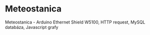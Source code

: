 # Meteostanica
Meteostanica - Arduino Ethernet Shield W5100, HTTP request, MySQL databáza, Javascript grafy
